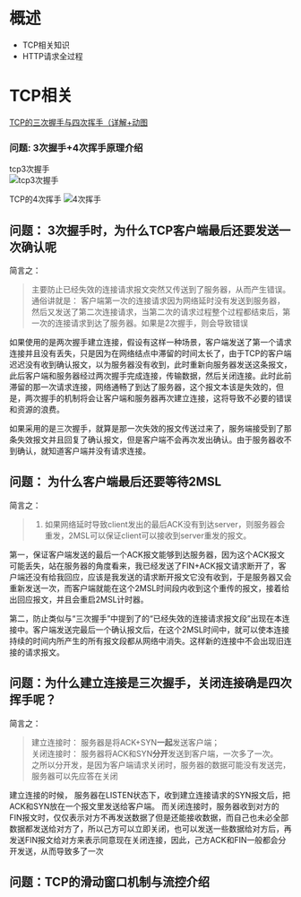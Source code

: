 # 概述
- TCP相关知识
- HTTP请求全过程

# TCP相关
[TCP的三次握手与四次挥手（详解+动图](https://blog.csdn.net/qzcsu/article/details/72861891)
### 问题: 3次握手+4次挥手原理介绍
tcp3次握手   
![tcp3次握手](https://static.oschina.net/uploads/space/2016/0926/165533_NFJu_737747.png)    

TCP的4次挥手
![4次挥手](https://static.oschina.net/uploads/space/2016/0926/165553_emXw_737747.png)  

## 问题： 3次握手时，为什么TCP客户端最后还要发送一次确认呢
简言之：
> 主要防止已经失效的连接请求报文突然又传送到了服务器，从而产生错误。    
> 通俗讲就是： 客户端第一次的连接请求因为网络延时没有发送到服务器，然后又发送了第二次连接请求，当第二次的请求过程整个过程都结束后，第一次的连接请求到达了服务器。如果是2次握手，则会导致错误

如果使用的是两次握手建立连接，假设有这样一种场景，客户端发送了第一个请求连接并且没有丢失，只是因为在网络结点中滞留的时间太长了，由于TCP的客户端迟迟没有收到确认报文，以为服务器没有收到，此时重新向服务器发送这条报文，此后客户端和服务器经过两次握手完成连接，传输数据，然后关闭连接。此时此前滞留的那一次请求连接，网络通畅了到达了服务器，这个报文本该是失效的，但是，两次握手的机制将会让客户端和服务器再次建立连接，这将导致不必要的错误和资源的浪费。

如果采用的是三次握手，就算是那一次失效的报文传送过来了，服务端接受到了那条失效报文并且回复了确认报文，但是客户端不会再次发出确认。由于服务器收不到确认，就知道客户端并没有请求连接。

## 问题： 为什么客户端最后还要等待2MSL
简言之：
> 1. 如果网络延时导致client发出的最后ACK没有到达server，则服务器会重发，2MSL可以保证client可以接收到server重发的报文。

第一，保证客户端发送的最后一个ACK报文能够到达服务器，因为这个ACK报文可能丢失，站在服务器的角度看来，我已经发送了FIN+ACK报文请求断开了，客户端还没有给我回应，应该是我发送的请求断开报文它没有收到，于是服务器又会重新发送一次，而客户端就能在这个2MSL时间段内收到这个重传的报文，接着给出回应报文，并且会重启2MSL计时器。

第二，防止类似与“三次握手”中提到了的“已经失效的连接请求报文段”出现在本连接中。客户端发送完最后一个确认报文后，在这个2MSL时间中，就可以使本连接持续的时间内所产生的所有报文段都从网络中消失。这样新的连接中不会出现旧连接的请求报文。

## 问题：为什么建立连接是三次握手，关闭连接确是四次挥手呢？

简言之：
> 建立连接时： 服务器是将ACK+SYN**一起**发送客户端；   
> 关闭连接时： 服务器将ACK和SYN**分开**发送到客户端，一次多了一次。    
> 之所以分开发，是因为客户端请求关闭时，服务器的数据可能没有发送完，服务器可以先应答在关闭

建立连接的时候， 服务器在LISTEN状态下，收到建立连接请求的SYN报文后，把ACK和SYN放在一个报文里发送给客户端。 
而关闭连接时，服务器收到对方的FIN报文时，仅仅表示对方不再发送数据了但是还能接收数据，而自己也未必全部数据都发送给对方了，所以己方可以立即关闭，也可以发送一些数据给对方后，再发送FIN报文给对方来表示同意现在关闭连接，因此，己方ACK和FIN一般都会分开发送，从而导致多了一次

## 问题：TCP的滑动窗口机制与流控介绍


